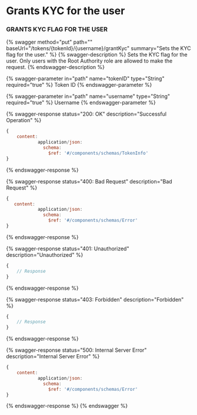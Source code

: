 # Grants KYC for the user

### GRANTS KYC FLAG FOR THE USER

{% swagger method="put" path="" baseUrl="/tokens/{tokenId}/{username}/grantKyc" summary="Sets the KYC flag for the user." %}
{% swagger-description %}
Sets the KYC flag for the user. Only users with the Root Authority role are allowed to make the request.
{% endswagger-description %}

{% swagger-parameter in="path" name="tokenID" type="String" required="true" %}
Token ID
{% endswagger-parameter %}

{% swagger-parameter in="path" name="username" type="String" required="true" %}
Username
{% endswagger-parameter %}

{% swagger-response status="200: OK" description="Successful Operation" %}

```javascript
{
    content:
            application/json:
              schema:
                $ref: '#/components/schemas/TokenInfo'
}
```

{% endswagger-response %}

{% swagger-response status="400: Bad Request" description="Bad Request" %}

```javascript
{
   content:
            application/json:
              schema:
                $ref: '#/components/schemas/Error'
}
```

{% endswagger-response %}

{% swagger-response status="401: Unauthorized" description="Unauthorized" %}

```javascript
{
    // Response
}
```

{% endswagger-response %}

{% swagger-response status="403: Forbidden" description="Forbidden" %}

```javascript
{
    // Response
}
```

{% endswagger-response %}

{% swagger-response status="500: Internal Server Error" description="Internal Server Error" %}

```javascript
{
    content:
            application/json:
              schema:
                $ref: '#/components/schemas/Error'
}
```

{% endswagger-response %}
{% endswagger %}
